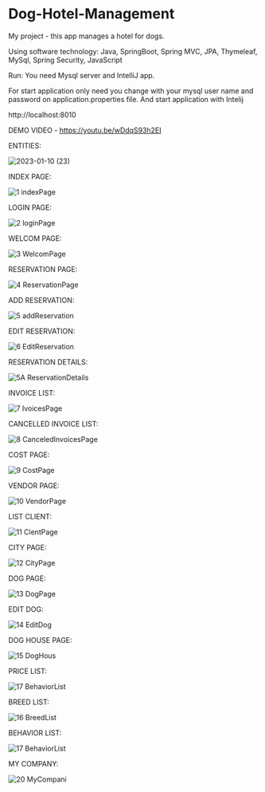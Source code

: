 # Dog-Hotel-Management
My project  -  this app manages a hotel for dogs.

Using software technology: Java, SpringBoot, Spring MVC, JPA, Thymeleaf, MySql, Spring Security, JavaScript



Run:
You need Mysql server and IntelliJ app.

For start application only need you change with your 
mysql user name and password on application.properties file. And start application with Intelij

http://localhost:8010 

DEMO VIDEO - https://youtu.be/wDdqS93h2EI

ENTITIES:

![2023-01-10 (23)](https://user-images.githubusercontent.com/29566751/211556423-e6f05a74-96e5-49e8-b9dc-e4205b76f051.png)


INDEX PAGE:

![1 indexPage](https://user-images.githubusercontent.com/29566751/211553216-4dc70dd0-ada4-4098-a3ea-5e57b705ecbc.png)


LOGIN PAGE:

![2 loginPage](https://user-images.githubusercontent.com/29566751/211553290-e6486964-d822-4ca8-bc7c-2a32373bc57b.png)


WELCOM PAGE:

![3 WelcomPage](https://user-images.githubusercontent.com/29566751/211553703-49124dd4-7a45-46b2-95a3-982b4d32e7c3.png)


RESERVATION PAGE:

![4 ReservationPage](https://user-images.githubusercontent.com/29566751/211553827-51342fc4-57bc-4f79-a998-2b7b80ec82d0.png)

ADD RESERVATION:

![5 addReservation](https://user-images.githubusercontent.com/29566751/211553873-f282872f-ecd7-437c-bfeb-71a6f8b504e2.png)

EDIT RESERVATION:

![6 EditReservation](https://user-images.githubusercontent.com/29566751/211553934-8b39867d-7df3-4d0c-b298-530089bed402.png)


RESERVATION DETAILS:

![5A ReservationDetails](https://user-images.githubusercontent.com/29566751/211554038-4cb3ca31-afcb-4f1c-b138-6f8d2f762777.png)


INVOICE LIST:

![7 IvoicesPage](https://user-images.githubusercontent.com/29566751/211554119-a019a784-47b1-452e-879a-ccc74e30d79b.png)

CANCELLED INVOICE LIST:

![8 CanceledInvoicesPage](https://user-images.githubusercontent.com/29566751/211554266-c642524a-d990-41de-b8bb-03cdfb79c843.png)

COST PAGE:

![9 CostPage](https://user-images.githubusercontent.com/29566751/211554332-6367595f-a801-45c1-9b25-d07e1549952b.png)


VENDOR PAGE:


![10 VendorPage](https://user-images.githubusercontent.com/29566751/211554399-d9ce0f6e-13f0-460f-b62f-3bc3d51ed43d.png)

LIST CLIENT:

![11 ClentPage](https://user-images.githubusercontent.com/29566751/211554430-0151407c-f860-41df-94d5-33316bc8498d.png)


CITY PAGE:

![12 CityPage](https://user-images.githubusercontent.com/29566751/211554584-33ab2eb2-3392-4305-9dda-02c5304ce8aa.png)

DOG PAGE:

![13 DogPage](https://user-images.githubusercontent.com/29566751/211554793-e9ae4752-c360-4d7d-bfa6-0d06de7f4661.png)

EDIT DOG:

![14 EditDog](https://user-images.githubusercontent.com/29566751/211554972-2d0d18fa-15fb-426f-979c-e2d8ac90eca5.png)


DOG HOUSE PAGE:

![15 DogHous](https://user-images.githubusercontent.com/29566751/211555176-431b5cde-db78-41d8-89ef-03614dd286b0.png)


PRICE LIST:

![17 BehaviorList](https://user-images.githubusercontent.com/29566751/211555443-bc7bedb3-46c0-4cec-888b-2f8d4d01c109.png)

BREED LIST:

![16 BreedList](https://user-images.githubusercontent.com/29566751/211555335-c4d9fdf0-e3cd-4c32-b3f1-c3cee6349535.png)


BEHAVIOR LIST:

![17 BehaviorList](https://user-images.githubusercontent.com/29566751/211555377-a6829631-6b23-4467-b15f-df7aec50d726.png)


MY COMPANY:

![20 MyCompani](https://user-images.githubusercontent.com/29566751/211555608-421d7b8e-c553-4364-8f6d-6c6d95be76f5.png)


